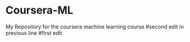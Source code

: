 # Coursera-ML
My Repository for the coursera machine learning course #second edit in previous line
#first edit
